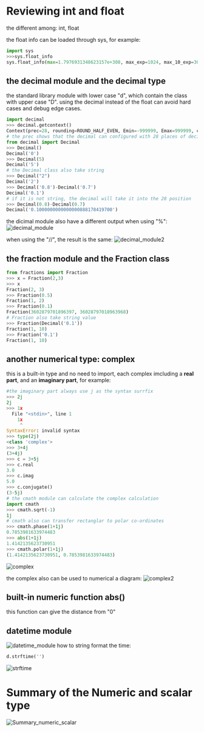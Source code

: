 
# Reviewing int and float
the different among:
int, float 

the float info can be loaded through sys, for example:
```python
import sys
>>>sys.float_info
sys.float_info(max=1.7976931348623157e+308, max_exp=1024, max_10_exp=308, min=2.2250738585072014e-308, min_exp=-1021, min_10_exp=-307, dig=15, mant_dig=53, epsilon=2.220446049250313e-16, radix=2, rounds=1)
```
## the decimal module and the decimal type
the standard library module with lower case "d", which contain the class with upper case "D".
using the decimal instead of the float can avoid hard cases and debug edge cases. 
```python
import decimal
>>> decimal.getcontext()
Context(prec=28, rounding=ROUND_HALF_EVEN, Emin=-999999, Emax=999999, capitals=1, clamp=0, flags=[], traps=[InvalidOperation, DivisionByZero, Overflow])
# the prec shows that the decimal can configured with 28 places of decimal
from decimal import Decimal
>>> Decimal()
Decimal('0')
>>> Decimal(5) 
Decimal('5')
# the Decimal class also take string
>>> Decimal("2") 
Decimal('2')
>>> Decimal('0.8')-Decimal('0.7') 
Decimal('0.1')
# if it is not string, the decimal will take it into the 28 position
>>> Decimal(0.8)-Decimal(0.7) 
Decimal('0.1000000000000000888178419700')
```
the dicimal module also have a different output when using "%":
![decimal_module](images/decimal_module.png)

when using the "//", the result is the same:
![decimal_module2](images/decimal_module2.png)

## the fraction module and the Fraction class
```python
from fractions import Fraction
>>> x = Fraction(2,3)
>>> x
Fraction(2, 3)
>>> Fraction(0.5) 
Fraction(1, 2)
>>> Fraction(0.1) 
Fraction(3602879701896397, 36028797018963968)
# Fraction also take string value
>>> Fraction(Decimal('0.1')) 
Fraction(1, 10)
>>> Fraction('0.1')          
Fraction(1, 10)
```

## another numerical type: complex

this is a built-in type and no need to import, each complex imcluding a **real part**, and an **imaginary part**, for example:
```python
#the imaginary part always use j as the syntax surrfix
>>> 2j
2j
>>> 1x
  File "<stdin>", line 1
    1x
     ^
SyntaxError: invalid syntax
>>> type(2j) 
<class 'complex'>
>>> 3+4j
(3+4j)
>>> c = 3+5j
>>> c.real
3.0
>>> c.imag
5.0
>>> c.conjugate()
(3-5j)
# the cmath module can calculate the complex calculation
import cmath
>>> cmath.sqrt(-1) 
1j
# cmath also can transfer rectanglar to polar co-ordinates
>>> cmath.phase(1+1j)
0.7853981633974483
>>> abs(1+1j) 
1.4142135623730951
>>> cmath.polar(1+1j) 
(1.4142135623730951, 0.7853981633974483)
```
![complex](images/complex.png)
 
the complex also can be used to numerical a diagram:
![complex2](images/complex2.png)

## built-in numeric function abs()
this function can give the distance from "0"

## datetime module
![datetime_module](images/datetime&#32;module.png)
how to string format the time:
```python
d.strftime('')
```
![strftime](images/strftime.png)

# Summary of the Numeric and scalar type

![Summary_numeric_scalar](images/numeric_scalar.png)
